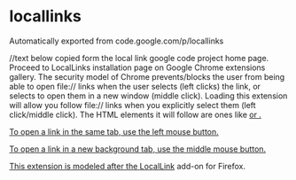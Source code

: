 # locallinks
Automatically exported from code.google.com/p/locallinks

//text below copied form the local link google code project home page.
Proceed to LocalLinks installation page on Google Chrome extensions gallery.
The security model of Chrome prevents/blocks the user from being able to open file:// links when the user selects (left clicks) the link, or selects to open them in a new window (middle click). Loading this extension will allow you follow file:// links when you explicitly select them (left click/middle click). The HTML elements it will follow are ones like <a href="file://server/share/file.txt"> or <a href="file://c:/localdiskfile.txt">.

To open a link in the same tab, use the left mouse button.

To open a link in a new background tab, use the middle mouse button.

This extension is modeled after the [LocalLink](https://addons.mozilla.org/en-US/firefox/addon/281) add-on for Firefox.
